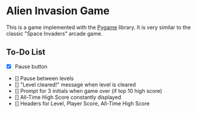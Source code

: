 # Alien Invasion Game
This is a game implemented with the [Pygame](https://www.pygame.org/docs/) library. It is very similar to the classic "Space Invaders" arcade game.

## To-Do List
- [x] Pause button
- [] Pause between levels
- [] "Level cleared!" message when level is cleared
- [] Prompt for 3 initials when game over (if top 10 high score)
- [] All-Time High Score constantly displayed
- [] Headers for Level, Player Score, All-Time High Score